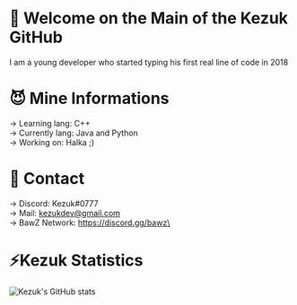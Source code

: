 # 💼 Welcome on the Main of the Kezuk GitHub
I am a young developer who started typing his first real line of code in 2018

# 😈 Mine Informations
 -> Learning lang: C++\
 -> Currently lang: Java and Python\
 -> Working on: Halka ;)

# 🤖 Contact
 -> Discord: Kezuk#0777\
 -> Mail: kezukdev@gmail.com\
 -> BawZ Network: https://discord.gg/bawz\
 
 # ⚡️Kezuk Statistics
![Kezuk's GitHub stats](https://github-readme-stats.vercel.app/api?username=kezukdev&count_private=true)
